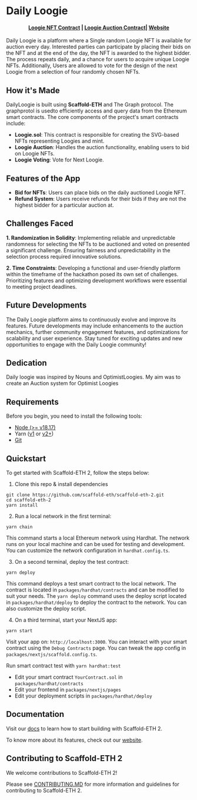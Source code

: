 # Daily Loogie

<h4 align="center">
  <a href="https://sepolia.etherscan.io/address/0x2af56dc2c853f02c4744ffe6b9820dffc5c2172a"> Loogie NFT Contract</a> |
    <a href="https://sepolia.etherscan.io/address/0x2af56dc2c853f02c4744ffe6b9820dffc5c2172a"> Loogie Auction Contract</a>|
  <a href="https://dailyloogies.vercel.app/">Website</a>
</h4>

Daily Loogie is a platform where a Single random Loogie NFT is available for auction every day. Interested parties can participate by placing their bids on the NFT and at the end of the day, the NFT is awarded to the highest bidder. The process repeats daily, and a chance for users to acquire unique Loogie NFTs. Additionally, Users are allowed to vote for the design of the next Loogie from a selection of four randomly chosen NFTs.

## How it's Made

DailyLoogie is built using **Scaffold-ETH** and The Graph protocol. The graphprotol is usedto efficiently access and query data from the Ethereum smart contracts. The core components of the project's smart contracts include:

- **Loogie.sol**: This contract is responsible for creating the SVG-based NFTs representing Loogies and mint.
- **Loogie Auction**: Handles the auction functionality, enabling users to bid on Loogie NFTs.
- **Loogie Voting**: Vote for Next Loogie.

## Features of the App

- **Bid for NFTs**: Users can place bids on the daily auctioned Loogie NFT.
- **Refund System**: Users receive refunds for their bids if they are not the highest bidder for a particular auction at.

## Challenges Faced

**1. Randomization in Solidity**: Implementing reliable and unpredictable randomness for selecting the NFTs to be auctioned and voted on presented a significant challenge. Ensuring fairness and unpredictability in the selection process required innovative solutions.

**2. Time Constraints**: Developing a functional and user-friendly platform within the timeframe of the hackathon posed its own set of challenges. Prioritizing features and optimizing development workflows were essential to meeting project deadlines.

## Future Developments

The Daily Loogie platform aims to continuously evolve and improve its features. Future developments may include enhancements to the auction mechanics, further community engagement features, and optimizations for scalability and user experience. Stay tuned for exciting updates and new opportunities to engage with the Daily Loogie community!

## Dedication

Daily loogie was inspired by Nouns and OptimistLoogies. My aim was to create an Auction system for Optimist Loogies

## Requirements

Before you begin, you need to install the following tools:

- [Node (>= v18.17)](https://nodejs.org/en/download/)
- Yarn ([v1](https://classic.yarnpkg.com/en/docs/install/) or [v2+](https://yarnpkg.com/getting-started/install))
- [Git](https://git-scm.com/downloads)

## Quickstart

To get started with Scaffold-ETH 2, follow the steps below:

1. Clone this repo & install dependencies

```
git clone https://github.com/scaffold-eth/scaffold-eth-2.git
cd scaffold-eth-2
yarn install
```

2. Run a local network in the first terminal:

```
yarn chain
```

This command starts a local Ethereum network using Hardhat. The network runs on your local machine and can be used for testing and development. You can customize the network configuration in `hardhat.config.ts`.

3. On a second terminal, deploy the test contract:

```
yarn deploy
```

This command deploys a test smart contract to the local network. The contract is located in `packages/hardhat/contracts` and can be modified to suit your needs. The `yarn deploy` command uses the deploy script located in `packages/hardhat/deploy` to deploy the contract to the network. You can also customize the deploy script.

4. On a third terminal, start your NextJS app:

```
yarn start
```

Visit your app on: `http://localhost:3000`. You can interact with your smart contract using the `Debug Contracts` page. You can tweak the app config in `packages/nextjs/scaffold.config.ts`.

Run smart contract test with `yarn hardhat:test`

- Edit your smart contract `YourContract.sol` in `packages/hardhat/contracts`
- Edit your frontend in `packages/nextjs/pages`
- Edit your deployment scripts in `packages/hardhat/deploy`

## Documentation

Visit our [docs](https://docs.scaffoldeth.io) to learn how to start building with Scaffold-ETH 2.

To know more about its features, check out our [website](https://scaffoldeth.io).

## Contributing to Scaffold-ETH 2

We welcome contributions to Scaffold-ETH 2!

Please see [CONTRIBUTING.MD](https://github.com/scaffold-eth/scaffold-eth-2/blob/main/CONTRIBUTING.md) for more information and guidelines for contributing to Scaffold-ETH 2.

